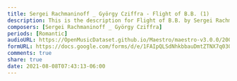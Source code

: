 ```yaml
---
title: Sergei Rachmaninoff _ György Cziffra - Flight of B.B. (1)
description: This is the description for Flight of B.B. by Sergei Rachmaninoff _ György Cziffra
composers: [Sergei Rachmaninoff _ György Cziffra]
periods: [Romantic]
audioURL: https://OpenMusicDataset.github.io/Maestro/maestro-v3.0.0/2006/MIDI-Unprocessed_12_R1_2006_01-08_ORIG_MID--AUDIO_12_R1_2006_08_Track08_wav.midi
formURL: https://docs.google.com/forms/d/e/1FAIpQLSdNhkbbauDmtZTNX7q03OF6fQtq2wr3shHHuijpMO43_cCIgg/viewform
comments: true
share: true
date: 2021-08-08T07:43:13-06:00
---
```

